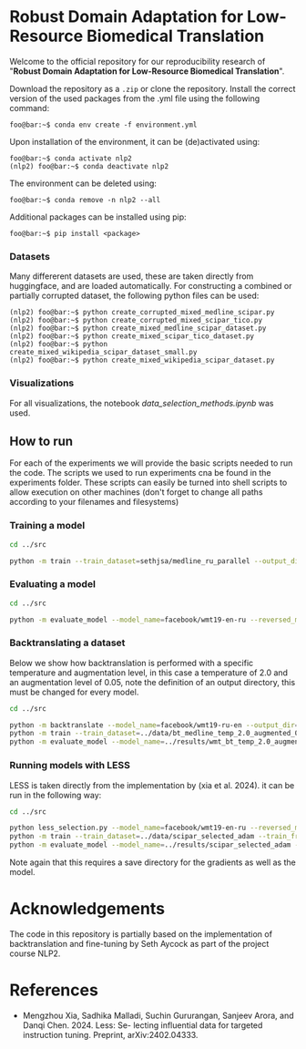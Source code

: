 # Robust Domain Adaptation for Low-Resource Biomedical Translation

Welcome to the official repository for our reproducibility research of "**Robust Domain Adaptation for Low-Resource Biomedical Translation**".

Download the repository as a ```.zip``` or clone the repository.
Install the correct version of the used packages from the .yml file using the following command:
```console
foo@bar:~$ conda env create -f environment.yml
```
Upon installation of the environment, it can be (de)activated using:
```console
foo@bar:~$ conda activate nlp2
(nlp2) foo@bar:~$ conda deactivate nlp2
```
The environment can be deleted using:
```console
foo@bar:~$ conda remove -n nlp2 --all
```
Additional packages can be installed using pip:
```console
foo@bar:~$ pip install <package>
```

### Datasets
Many differerent datasets are used, these are taken directly from huggingface, and are loaded automatically. For constructing a combined or partially corrupted dataset, the following python files can be used:
```
(nlp2) foo@bar:~$ python create_corrupted_mixed_medline_scipar.py
(nlp2) foo@bar:~$ python create_corrupted_mixed_scipar_tico.py
(nlp2) foo@bar:~$ python create_mixed_medline_scipar_dataset.py
(nlp2) foo@bar:~$ python create_mixed_scipar_tico_dataset.py
(nlp2) foo@bar:~$ python create_mixed_wikipedia_scipar_dataset_small.py
(nlp2) foo@bar:~$ python create_mixed_wikipedia_scipar_dataset.py
```

### Visualizations

For all visualizations, the notebook *data_selection_methods.ipynb* was used. 

## How to run

For each of the experiments we will provide the basic scripts needed to run the code. The scripts we used to run experiments cna be found in the experiments folder. These scripts can easily be turned into shell scripts to allow execution on other machines (don't forget to change all paths according to your filenames and filesystems)

### Training a model
```bash
cd ../src

python -m train --train_dataset=sethjsa/medline_ru_parallel --output_dir=../results/wmt_ft --warmup_steps=100 --model_name=facebook/wmt19-en-ru --reversed_model_name=facebook/wmt19-ru-en --num_train_epochs=5
```

### Evaluating a model
```bash
cd ../src

python -m evaluate_model --model_name=facebook/wmt19-en-ru --reversed_model_name=facebook/wmt19-ru-en --test_dataset=sethjsa/wmt20bio_en_ru_sent
```
### Backtranslating a dataset
Below we show how backtranslation is performed with a specific temperature and augmentation level, in this case a temperature of 2.0 and an augmentation level of 0.05, note the definition of an output directory, this must be changed for every model.  
```bash
cd ../src

python -m backtranslate --model_name=facebook/wmt19-ru-en --output_dir=../data/bt_medline_temp_2.0_augmented_0.05/train --temperature 2.0 --augment_data 0.05
python -m train --train_dataset=../data/bt_medline_temp_2.0_augmented_0.05 --train_from_disk --output_dir=../results/wmt_bt_temp_2.0_augmented_0.05 --warmup_steps=100 --model_name=facebook/wmt19-en-ru --reversed_model_name=facebook/wmt19-ru-en --num_train_epochs=5
python -m evaluate_model --model_name=../results/wmt_bt_temp_2.0_augmented_0.05 --reversed_model_name=facebook/wmt19-ru-en --test_dataset=sethjsa/wmt20bio_en_ru_sent
```

### Running models with LESS
LESS is taken directly from the implementation by (xia et al. 2024). it can be run in the following way:
```bash
cd ../src

python less_selection.py --model_name=facebook/wmt19-en-ru --reversed_model_name=facebook/wmt19-ru-en --train_dataset=sethjsa/scipar_en_ru_parallel --dev_dataset=sethjsa/medline_ru_parallel --dev_split=train --output_dir=../grads/scipar_adam --dataset_output_dir=../data/scipar_selected_adam --use_adam
python -m train --train_dataset=../data/scipar_selected_adam --train_from_disk --pretrain_dataset=../data/scipar_selected_adam_pretrain_subset --pretrain_from_disk --output_dir=../results/scipar_selected_adam --warmup_steps=100 --model_name=facebook/wmt19-en-ru --reversed_model_name=facebook/wmt19-ru-en --num_train_epochs=5
python -m evaluate_model --model_name=../results/scipar_selected_adam --reversed_model_name=facebook/wmt19-ru-en --test_dataset=sethjsa/wmt20bio_en_ru_sent

```
Note again that this requires a save directory for the gradients as well as the model. 

# Acknowledgements
The code in this repository is partially based on the implementation of backtranslation and fine-tuning by Seth Aycock as part of the project course NLP2. 

# References

- Mengzhou Xia, Sadhika Malladi, Suchin Gururangan,
Sanjeev Arora, and Danqi Chen. 2024. Less: Se-
lecting influential data for targeted instruction tuning.
Preprint, arXiv:2402.04333.